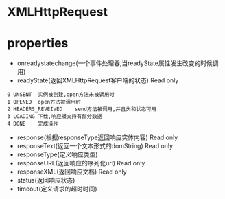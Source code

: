 #   XMLHttpRequest

#   properties
    
-   onreadystatechange(一个事件处理器,当readyState属性发生改变的时候调用)
-   readyState(返回XMLHttpRequest客户端的状态) Read only
```
0 UNSENT  实例被创建,open方法未被调用时
1 OPENED  open方法被调用时
2 HEADERS_REVEIVED    send方法被调用,并且头和状态可用
3 LOADING 下载,响应报文持有部分数据
4 DONE    完成操作
```
-   response(根据responseType返回响应实体内容) Read only
-   responseText(返回一个文本形式的domString) Read only
-   responseType(定义响应类型)
-   responseURL(返回响应的序列化url) Read only
-   responseXML(返回响应文档) Read only
-   status(返回响应状态)
-   timeout(定义请求的超时时间)